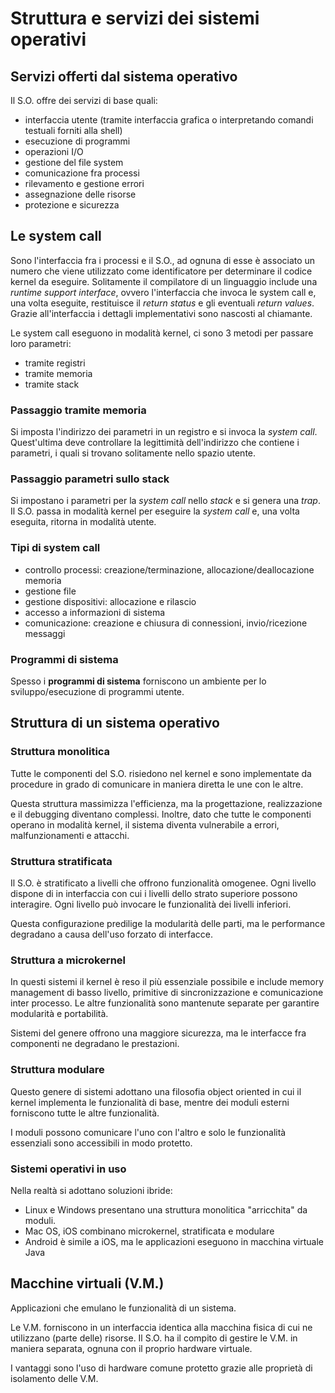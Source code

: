 # Struttura e servizi dei sistemi operativi

## Servizi offerti dal sistema operativo

Il S.O. offre dei servizi di base quali:

- interfaccia utente (tramite interfaccia grafica o interpretando comandi testuali forniti alla shell)
- esecuzione di programmi
- operazioni I/O
- gestione del file system
- comunicazione fra processi
- rilevamento e gestione errori
- assegnazione delle risorse
- protezione e sicurezza

## Le system call

Sono l'interfaccia fra i processi e il S.O., ad ognuna di esse è associato un numero che viene utilizzato come identificatore per determinare il codice kernel da eseguire. Solitamente il compilatore di un linguaggio include una _runtime support interface_, ovvero l'interfaccia che invoca le system call e, una volta eseguite, restituisce il _return status_ e gli eventuali _return values_. Grazie all'interfaccia i dettagli implementativi sono nascosti al chiamante.

Le system call eseguono in modalità kernel, ci sono 3 metodi per passare loro parametri:

- tramite registri
- tramite memoria
- tramite stack

### Passaggio tramite memoria

Si imposta l'indirizzo dei parametri in un registro e si invoca la _system call_. Quest'ultima deve controllare la legittimità dell'indirizzo che contiene i parametri, i quali si trovano solitamente nello spazio utente.

### Passaggio parametri sullo stack

Si impostano i parametri per la _system call_ nello _stack_ e si genera una _trap_. Il S.O. passa in modalità kernel per eseguire la _system call_ e, una volta eseguita, ritorna in modalità utente.

### Tipi di system call

- controllo processi: creazione/terminazione, allocazione/deallocazione memoria
- gestione file
- gestione dispositivi: allocazione e rilascio
- accesso a informazioni di sistema
- comunicazione: creazione e chiusura di connessioni, invio/ricezione messaggi

### Programmi di sistema

Spesso i **programmi di sistema** forniscono un ambiente per lo sviluppo/esecuzione di programmi utente.

## Struttura di un sistema operativo

### Struttura monolitica

Tutte le componenti del S.O. risiedono nel kernel e sono implementate da procedure in grado di comunicare in maniera diretta le une con le altre.

Questa struttura massimizza l'efficienza, ma la progettazione, realizzazione e il debugging diventano complessi. Inoltre, dato che tutte le componenti operano in modalità kernel, il sistema diventa vulnerabile a errori, malfunzionamenti e attacchi.

### Struttura stratificata

Il S.O. è stratificato a livelli che offrono funzionalità omogenee. Ogni livello dispone di in interfaccia con cui i livelli dello strato superiore possono interagire. Ogni livello può invocare le funzionalità dei livelli inferiori.

Questa configurazione predilige la modularità delle parti, ma le performance degradano a causa dell'uso forzato di interfacce.

### Struttura a microkernel

In questi sistemi il kernel è reso il più essenziale possibile e include memory management di basso livello, primitive di sincronizzazione e comunicazione inter processo. Le altre funzionalità sono mantenute separate per garantire modularità e portabilità.

Sistemi del genere offrono una maggiore sicurezza, ma le interfacce fra componenti ne degradano le prestazioni.

### Struttura modulare

Questo genere di sistemi adottano una filosofia object oriented in cui il kernel implementa le funzionalità di base, mentre dei moduli esterni forniscono tutte le altre funzionalità.

I moduli possono comunicare l'uno con l'altro e solo le funzionalità essenziali sono accessibili in modo protetto.

### Sistemi operativi in uso

Nella realtà si adottano soluzioni ibride:

- Linux e Windows presentano una struttura monolitica "arricchita" da moduli.
- Mac OS, iOS combinano microkernel, stratificata e modulare
- Android è simile a iOS, ma le applicazioni eseguono in macchina virtuale Java

## Macchine virtuali (V.M.)

Applicazioni che emulano le funzionalità di un sistema.

Le V.M. forniscono in un interfaccia identica alla macchina fisica di cui ne utilizzano (parte delle) risorse. Il S.O. ha il compito di gestire le V.M. in maniera separata, ognuna con il proprio hardware virtuale.

I vantaggi sono l'uso di hardware comune protetto grazie alle proprietà di isolamento delle V.M.
